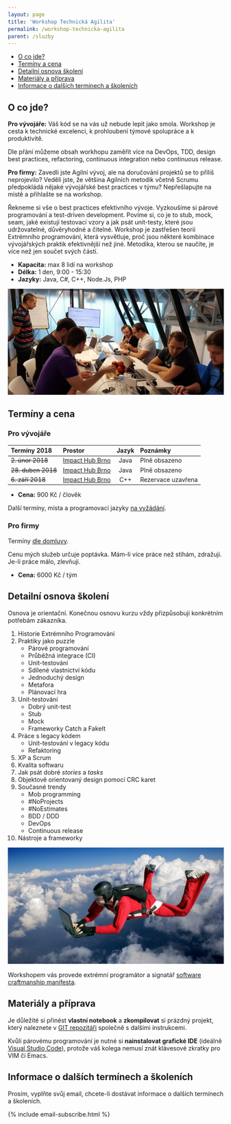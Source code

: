 ```yaml
---
layout: page
title: 'Workshop Technická Agilita'
permalink: /workshop-technicka-agilita
parent: /sluzby
---
```


- [O co jde?](/workshop-technicka-agilita#o-co-jde)
- [Termíny a cena](/workshop-technicka-agilita#termíny-a-cena)
- [Detailní osnova školení](/workshop-technicka-agilita#detailní-osnova-školení)
- [Materiály a příprava](/workshop-technicka-agilita#materiály-a-příprava)
- [Informace o dalších termínech a školeních](/workshop-technicka-agilita#informace-o-dalších-termínech-a-školeních)

## O co jde?

**Pro vývojáře:**
Váš kód se na vás už nebude lepit jako smola. Workshop je cesta k technické excelenci,
k prohloubení týmové spolupráce a k produktivitě.

Dle přání můžeme obsah workhopu zaměřit více na DevOps, TDD, design best practices,
refactoring, continuous integration nebo continuous release.

**Pro firmy:**
Zavedli jste Agilní vývoj, ale na doručování projektů se to příliš neprojevilo?
Veděli jste, že většina Agilních metodik včetně Scrumu předpokládá nějaké vývojářské best practices v týmu?
Nepřešlapujte na místě a přihlašte se na workshop.

Řekneme si vše o best practices efektivního vývoje.
Vyzkoušíme si párové programování a test-driven development.
Povíme si, co je to stub, mock, seam, jaké existují testovací vzory a jak
psát unit-testy, které jsou udržovatelné, důvěryhodné a čitelné.
Workshop je zastřešen teorií Extrémního programování, která vysvětluje,
proč jsou některé kombinace vývojářských praktik efektivnější než jiné.
Metodika, kterou se naučíte, je více než jen součet svých částí.

- **Kapacita:** max 8 lidí na workshop
- **Délka:** 1 den, 9:00 - 15:30
- **Jazyky:** Java, C#, C++, Node.Js, PHP

![Workshop Technická Agilita](/assets/workshop-java-3a.jpg)

## Termíny a cena

### Pro vývojáře

| Termíny 2018             | Prostor                                       | Jazyk | Poznámky      |
|:------------------------ |:--------------------------------------------- |:-----:|:--------------|
| ~~2. únor 2018~~         | [Impact Hub Brno](https://www.hubbrno.cz/en/) | Java  | Plně obsazeno |
| ~~28. duben 2018~~       | [Impact Hub Brno](https://www.hubbrno.cz/en/) | Java  | Plně obsazeno |
| ~~6. září 2018~~         | [Impact Hub Brno](https://www.hubbrno.cz/en/) | C++   | Rezervace uzavřena |

- **Cena:** 900 Kč / člověk

Další termíny, místa a programovací jazyky [na vyžádání](/kontakt).

### Pro firmy

Termíny [dle domluvy](/kontakt).

Cenu mých služeb určuje poptávka.
Mám-li více práce než stíhám, zdražuji.
Je-li práce málo, zlevňuji.

- **Cena:** 6000 Kč / tým

## Detailní osnova školení

Osnova je orientační.
Konečnou osnovu kurzu vždy přizpůsobuji konkrétním potřebám zákazníka.

1. Historie Extrémního Programování
1. Praktiky jako puzzle
   - Párové programování
   - Průběžná integrace (CI)
   - Unit-testování
   - Sdílené vlastnictví kódu
   - Jednoduchý design
   - Metafora
   - Plánovací hra
1. Unit-testování
     - Dobrý unit-test
     - Stub
     - Mock
     - Frameworky Catch a FakeIt
1. Práce s legacy kódem
   - Unit-testování v legacy kódu
   - Refaktoring
1. XP a Scrum
1. Kvalita softwaru
1. Jak psát dobré *stories* a *tasks*
1. Objektově orientovaný design pomocí CRC karet
1. Současné trendy
   - Mob programming
   - #NoProjects
   - #NoEstimates
   - BDD / DDD
   - DevOps
   - Continuous release
1. Nástroje a frameworky


![Lukáš Bednařík](/assets/xp-fall.png)

Workshopem vás provede extrémní programátor a
signatář [software craftmanship manifesta](http://manifesto.softwarecraftsmanship.org).

## Materiály a příprava

Je důležité si přinést **vlastní notebook**
a **zkompilovat** si prázdný projekt, který naleznete v
[GIT repozitáři](https://github.com/lukasbednarik/clean-project)
společně s dalšími instrukcemi.

Kvůli párovému programování je nutné si **nainstalovat grafické IDE** (ideálně
[Visual Studio Code](https://code.visualstudio.com/)), protože váš kolega nemusí znát klávesové
zkratky pro VIM či Emacs.

## Informace o dalších termínech a školeních

Prosím, vyplňte svůj email, chcete-li dostávat informace o dalších termínech a školeních.

{% include email-subscribe.html %}
